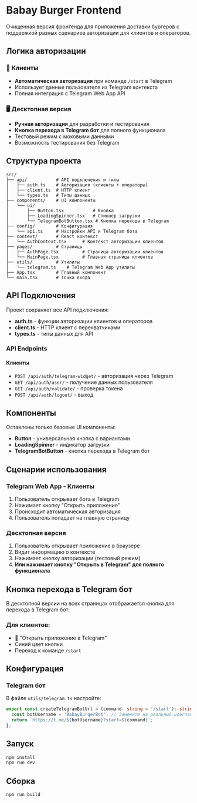 # Babay Burger Frontend

Очищенная версия фронтенда для приложения доставки бургеров с поддержкой разных сценариев авторизации для клиентов и операторов.

## Логика авторизации

### 👤 Клиенты
- **Автоматическая авторизация** при команде `/start` в Telegram
- Использует данные пользователя из Telegram контекста
- Полная интеграция с Telegram Web App API

### 🖥️ Десктопная версия
- **Ручная авторизация** для разработки и тестирования
- **Кнопка перехода в Telegram бот** для полного функционала
- Тестовый режим с моковыми данными
- Возможность тестирования без Telegram

## Структура проекта

```
src/
├── api/           # API подключения и типы
│   ├── auth.ts    # Авторизация (клиенты + операторы)
│   ├── client.ts  # HTTP клиент
│   └── types.ts   # Типы данных
├── components/    # UI компоненты
│   └── ui/
│       ├── Button.tsx           # Кнопка
│       ├── LoadingSpinner.tsx   # Спиннер загрузки
│       └── TelegramBotButton.tsx # Кнопка перехода в Telegram
├── config/        # Конфигурация
│   └── api.ts     # Настройки API и Telegram бота
├── context/       # React контекст
│   └── AuthContext.tsx      # Контекст авторизации клиентов
├── pages/         # Страницы
│   ├── AuthPage.tsx         # Страница авторизации клиентов
│   └── MainPage.tsx         # Главная страница клиентов
├── utils/         # Утилиты
│   └── telegram.ts    # Telegram Web App утилиты
├── App.tsx        # Главный компонент
└── main.tsx       # Точка входа
```

## API Подключения

Проект сохраняет все API подключения:
- **auth.ts** - функции авторизации клиентов и операторов
- **client.ts** - HTTP клиент с перехватчиками
- **types.ts** - типы данных для API

### API Endpoints

#### Клиенты
- `POST /api/auth/telegram-widget/` - авторизация через Telegram
- `GET /api/auth/user/` - получение данных пользователя
- `GET /api/auth/validate/` - проверка токена
- `POST /api/auth/logout/` - выход

## Компоненты

Оставлены только базовые UI компоненты:
- **Button** - универсальная кнопка с вариантами
- **LoadingSpinner** - индикатор загрузки
- **TelegramBotButton** - кнопка перехода в Telegram бот

## Сценарии использования

### Telegram Web App - Клиенты
1. Пользователь открывает бота в Telegram
2. Нажимает кнопку "Открыть приложение"
3. Происходит автоматическая авторизация
4. Пользователь попадает на главную страницу

### Десктопная версия
1. Пользователь открывает приложение в браузере
2. Видит информацию о контексте
3. Нажимает кнопку авторизации (тестовый режим)
4. **Или нажимает кнопку "Открыть в Telegram" для полного функционала**

## Кнопка перехода в Telegram бот

В десктопной версии на всех страницах отображается кнопка для перехода в Telegram бот:

### Для клиентов:
- 📱 "Открыть приложение в Telegram"
- Синий цвет кнопки
- Переход к команде `/start`

## Конфигурация

### Telegram бот
В файле `utils/telegram.ts` настройте:
```typescript
export const createTelegramBotUrl = (command: string = '/start'): string => {
  const botUsername = 'BabayBurgerBot'; // Замените на реальный username бота
  return `https://t.me/${botUsername}?start=${command}`;
};
```

## Запуск

```bash
npm install
npm run dev
```

## Сборка

```bash
npm run build
```
